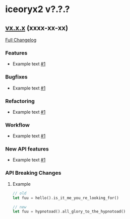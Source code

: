 # iceoryx2 v?.?.?

## [vx.x.x](https://github.com/eclipse-iceoryx/iceoryx2/tree/vx.x.x) (xxxx-xx-xx) <!--NOLINT remove this when tag is set-->

[Full Changelog](https://github.com/eclipse-iceoryx/iceoryx2/compare/vx.x.x...vx.x.x) <!--NOLINT remove this when tag is set-->

### Features

 * Example text [#1](https://github.com/eclipse-iceoryx/iceoryx2/issues/1)

### Bugfixes

 * Example text [#1](https://github.com/eclipse-iceoryx/iceoryx2/issues/1)

### Refactoring

 * Example text [#1](https://github.com/eclipse-iceoryx/iceoryx2/issues/1)

### Workflow

 * Example text [#1](https://github.com/eclipse-iceoryx/iceoryx2/issues/1)

### New API features

 * Example text [#1](https://github.com/eclipse-iceoryx/iceoryx2/issues/1)

### API Breaking Changes

1. Example

    ```rust
    // old
    let fuu = hello().is_it_me_you_re_looking_for()

    // new
    let fuu = hypnotoad().all_glory_to_the_hypnotoad()
    ```
